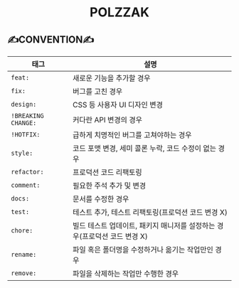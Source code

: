 <div align="center">

# **POLZZAK**

</div>

## ✍️CONVENTION✍️

| 태그                 | 설명                                                                      |
| -------------------- | ------------------------------------------------------------------------- |
| `feat: `             | 새로운 기능을 추가할 경우                                                 |
| `fix: `              | 버그를 고친 경우                                                          |
| `design: `           | CSS 등 사용자 UI 디자인 변경                                              |
| `!BREAKING CHANGE: ` | 커다란 API 변경의 경우                                                    |
| `!HOTFIX: `          | 급하게 치명적인 버그를 고쳐야하는 경우                                    |
| `style: `            | 코드 포맷 변경, 세미 콜론 누락, 코드 수정이 없는 경우                     |
| `refactor: `         | 프로덕션 코드 리팩토링                                                    |
| `comment: `          | 필요한 주석 추가 및 변경                                                  |
| `docs: `             | 문서를 수정한 경우                                                        |
| `test: `             | 테스트 추가, 테스트 리팩토링(프로덕션 코드 변경 X)                        |
| `chore: `            | 빌드 테스트 업데이트, 패키지 매니저를 설정하는 경우(프로덕션 코드 변경 X) |
| `rename: `           | 파일 혹은 폴더명을 수정하거나 옮기는 작업만인 경우                        |
| `remove: `           | 파일을 삭제하는 작업만 수행한 경우                                        |
